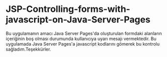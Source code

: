 # JSP-Controlling-forms-with-javascript-on-Java-Server-Pages
Bu uygulamanın amacı Java Server Pages'da  oluşturulan  formdaki alanların içeriğinin boş olması durumunda kullanıcıya uyarı mesajı vermektedir.
Bu uygulamada  Java Server Pages'a  javascript kodlarını gömerek  bu kontrolu sağladım.Teşekkürler.
